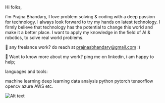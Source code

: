 Hi folks,

i'm Prajna Bhandary, I love problem solving & coding with a deep passion for technology. I always look forward to try my hands on latest technology. I firmly believe that technology has the potential to change this world and make it a better place. I want to apply my knowledge in the field of AI & robotics, to solve real world
problems.


💼 any freelance work? do reach at prajnasbhandary@gmail.com :)

💬 Want to know more about my work? ping me on linkedin, i am happy to help;

languages and tools:

machine learning
deep learning
data analysis
python
pytorch
tensorflow
opencv
azure
AWS
etc.

        
![Alt text](https://media.baamboozle.com/uploads/images/55119/1616174006_327109_url.gif)
